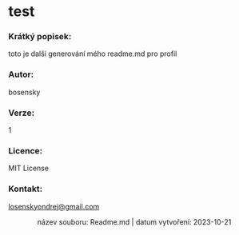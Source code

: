 
# **test** #
###  Krátký popisek: ###
toto je další generování mého readme.md pro profil 
###  **Autor:** ###
  bosensky
      
### **Verze:** ###
  1
      
###  **Licence:** ###
  MIT License
      
### **Kontakt:** ###
  losenskyondrej@gmail.com


  <p align="center"> název souboru: Readme.md |  datum vytvoření: 2023-10-21 </p>